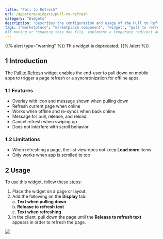 ```yaml
---
title: "Pull to Refresh"
url: /appstore/widgets/pull-to-refresh
category: "Widgets"
description: "Describes the configuration and usage of the Pull to Refresh widget, which is available in the Mendix Marketplace."
tags: ["marketplace", "marketplace component", "widget", "pull to refresh", "platform support"]
#If moving or renaming this doc file, implement a temporary redirect and let the respective team know they should update the URL in the product. See Mapping to Products for more details.
---
```


{{% alert type="warning" %}}
This widget is deprecated.
{{% /alert %}}

## 1 Introduction

The [Pull to Refresh](https://marketplace.mendix.com/link/component/47782/) widget enables the end-user to pull down on mobile apps to trigger a page refresh or a synchronization for offline apps.

### 1.1 Features

* Overlay with icon and message shown when pulling down
* Refresh current page when online
* Works when offline and re-syncs when back online
* Message for pull, release, and reload
* Cancel refresh when swiping up
* Does not interfere with scroll behavior

### 1.2 Limitations

* When refreshing a page, the list view does not keep **Load more** items
* Only works when app is scrolled to top

## 2 Usage

To use this widget, follow these steps:

1. Place the widget on a page or layout.
2.  Add the following on the **Display** tab: <br />
	a. **Text when pulling down** <br />
	b. **Release to refresh text** <br />
	c. **Text when refreshing**
3. In the client, pull down the page until the **Release to refresh text** appears in order to refresh the page.

![](/attachments/appstore/widgets/pull-to-refresh/demo.gif)
